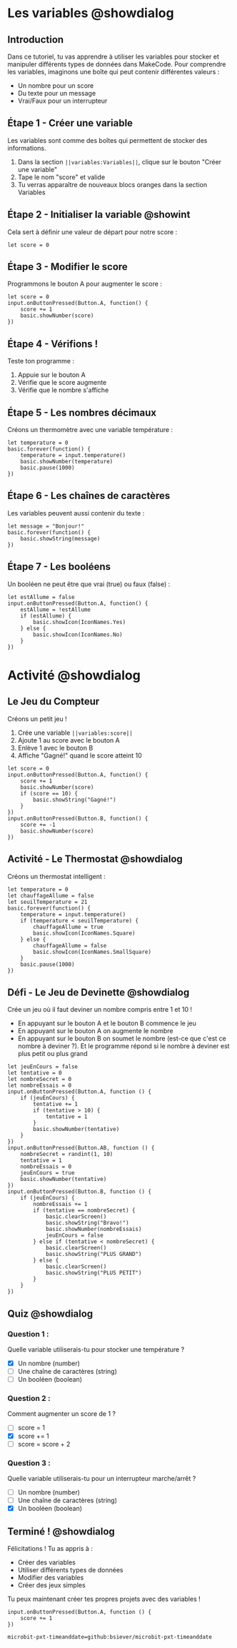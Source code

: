 # Les variables @showdialog

## Introduction 
Dans ce tutoriel, tu vas apprendre à utiliser les variables pour stocker et manipuler différents types de données dans MakeCode.
Pour comprendre les variables, imaginons une boîte qui peut contenir différentes valeurs :
- Un nombre pour un score
- Du texte pour un message
- Vrai/Faux pour un interrupteur


## Étape 1 - Créer une variable 
Les variables sont comme des boîtes qui permettent de stocker des informations.
1. Dans la section ``||variables:Variables||``, clique sur le bouton "Créer une variable"
2. Tape le nom "score" et valide
3. Tu verras apparaître de nouveaux blocs oranges dans la section Variables

## Étape 2 - Initialiser la variable @showint
Cela sert à définir une valeur de départ pour notre score :

```blocks
let score = 0
```

## Étape 3 - Modifier le score
Programmons le bouton A pour augmenter le score :

```blocks
let score = 0
input.onButtonPressed(Button.A, function() {
    score += 1
    basic.showNumber(score)
})
```

## Étape 4 - Vérifions ! 
Teste ton programme :
1. Appuie sur le bouton A
2. Vérifie que le score augmente
3. Vérifie que le nombre s'affiche

## Étape 5 - Les nombres décimaux 
Créons un thermomètre avec une variable température :

```blocks
let temperature = 0
basic.forever(function() {
    temperature = input.temperature()
    basic.showNumber(temperature)
    basic.pause(1000)
})
```

## Étape 6 - Les chaînes de caractères 
Les variables peuvent aussi contenir du texte :

```blocks
let message = "Bonjour!"
basic.forever(function() {
    basic.showString(message)
})
```

## Étape 7 - Les booléens 
Un booléen ne peut être que vrai (true) ou faux (false) :

```blocks
let estAllume = false
input.onButtonPressed(Button.A, function() {
    estAllume = !estAllume
    if (estAllume) {
        basic.showIcon(IconNames.Yes)
    } else {
        basic.showIcon(IconNames.No)
    }
})
```

# Activité @showdialog
## Le Jeu du Compteur 
Créons un petit jeu !
1. Crée une variable ``||variables:score||``
2. Ajoute 1 au score avec le bouton A
3. Enlève 1 avec le bouton B
4. Affiche "Gagné!" quand le score atteint 10

```blocks
let score = 0
input.onButtonPressed(Button.A, function() {
    score += 1
    basic.showNumber(score)
    if (score == 10) {
        basic.showString("Gagné!")
    }
})
input.onButtonPressed(Button.B, function() {
    score += -1
    basic.showNumber(score)
})
```

## Activité - Le Thermostat @showdialog
Créons un thermostat intelligent :

```blocks
let temperature = 0
let chauffageAllume = false
let seuilTemperature = 21
basic.forever(function() {
    temperature = input.temperature()
    if (temperature < seuilTemperature) {
        chauffageAllume = true
        basic.showIcon(IconNames.Square)
    } else {
        chauffageAllume = false
        basic.showIcon(IconNames.SmallSquare)
    }
    basic.pause(1000)
})
```
## Défi - Le Jeu de Devinette @showdialog
Crée un jeu où il faut deviner un nombre compris entre 1 et 10 !

- En appuyant sur le bouton A et le bouton B commence le jeu
- En appuyant sur le bouton A on augmente le nombre
- En appuyant sur le bouton B on soumet le nombre (est-ce que c'est ce nombre à deviner ?). Et le programme répond si le nombre à deviner est plus petit ou plus grand

```blocks
let jeuEnCours = false
let tentative = 0
let nombreSecret = 0
let nombreEssais = 0
input.onButtonPressed(Button.A, function () {
    if (jeuEnCours) {
        tentative += 1
        if (tentative > 10) {
            tentative = 1
        }
        basic.showNumber(tentative)
    }
})
input.onButtonPressed(Button.AB, function () {
    nombreSecret = randint(1, 10)
    tentative = 1
    nombreEssais = 0
    jeuEnCours = true
    basic.showNumber(tentative)
})
input.onButtonPressed(Button.B, function () {
    if (jeuEnCours) {
        nombreEssais += 1
        if (tentative == nombreSecret) {
            basic.clearScreen()
            basic.showString("Bravo!")
            basic.showNumber(nombreEssais)
            jeuEnCours = false
        } else if (tentative < nombreSecret) {
            basic.clearScreen()
            basic.showString("PLUS GRAND")
        } else {
            basic.clearScreen()
            basic.showString("PLUS PETIT")
        }
    }
})
```

## Quiz @showdialog
### Question 1 : 
Quelle variable utiliserais-tu pour stocker une température ?
* [x] Un nombre (number)
* [ ] Une chaîne de caractères (string)
* [ ] Un booléen (boolean)

### Question 2 : 
Comment augmenter un score de 1 ?
* [ ] score = 1
* [x] score += 1
* [ ] score = score + 2

### Question 3 : 
Quelle variable utiliserais-tu pour un interrupteur marche/arrêt ?
* [ ] Un nombre (number)
* [ ] Une chaîne de caractères (string)
* [x] Un booléen (boolean)

## Terminé ! @showdialog
Félicitations ! Tu as appris à :
* Créer des variables
* Utiliser différents types de données
* Modifier des variables
* Créer des jeux simples

Tu peux maintenant créer tes propres projets avec des variables !

```ghost
input.onButtonPressed(Button.A, function () {
    score += 1
})
```
```package
microbit-pxt-timeanddate=github:bsiever/microbit-pxt-timeanddate
```